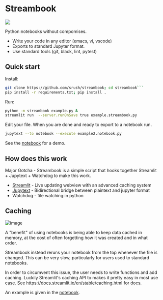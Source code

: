 # Streambook

<img src="output.gif">

Python notebooks without compomises. 

* Write your code in any editor (emacs, vi, vscode)
* Exports to standard Jupyter format. 
* Use standard tools (git, black, lint, pytest)

## Quick start

Install:

```bash
git clone https://github.com/srush/streambook; cd streambook```
pip install -r requirements.txt; pip install .
```


Run:

```bash
python -m streambook example.py & 
streamlit run  --server.runOnSave true example.streambook.py
```

Edit your file. When you are done and ready to export to a notebook run.

```bash
jupytext --to notebook --execute example2.notebook.py
```

See the [notebook](example.notebook.ipynb) for a demo.


## How does this work 
Major Gotcha -
Streambook is a simple script that hooks together Streamlit + Jupytext + Watchdog to make this work.

* [Streamlit](https://docs.streamlit.io/) - Live updating webview with an advanced caching system
* [Jupytext](jupytext.readthedocs.io) - Bidirectional bridge between plaintext and jupyter format
* Watchdog - file watching in python


## Caching

![image](https://user-images.githubusercontent.com/35882/114342503-f0273d80-9b29-11eb-96d2-3fdd7938a04c.png)


A "benefit" of using notebooks is being able to keep data cached in memory, 
at the cost of often forgetting how it was created and in what order. 

Streambook instead reruns your notebook from the top whenever the file is changed. 
This can be very slow, particularly for users used to standard notebooks.

In order to circumvent this issue, the user needs to write functions and add caching. 
Luckily Streamlit's caching API to makes it pretty easy in most use case. See 
https://docs.streamlit.io/en/stable/caching.html for docs. 

An example is given in the [notebook](example.notebook.py).
